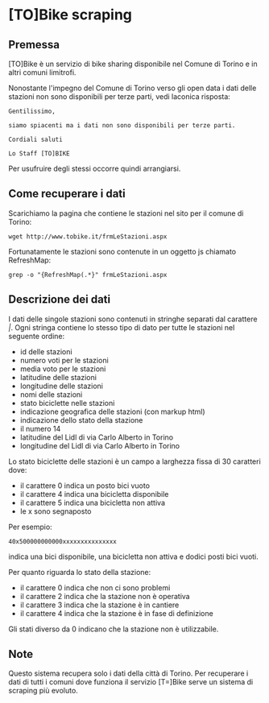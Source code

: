 # [TO]Bike scraping

## Premessa

[TO]Bike è un servizio di bike sharing disponibile nel Comune di Torino e in
altri comuni limitrofi.

Nonostante l'impegno del Comune di Torino verso gli open data i dati delle
stazioni non sono disponibili per terze parti, vedi laconica risposta:

```
Gentilissimo,

siamo spiacenti ma i dati non sono disponibili per terze parti.

Cordiali saluti

Lo Staff [TO]BIKE
```

Per usufruire degli stessi occorre quindi arrangiarsi.

## Come recuperare i dati

Scarichiamo la pagina che contiene le stazioni nel sito per il comune di Torino:
```
wget http://www.tobike.it/frmLeStazioni.aspx
```

Fortunatamente le stazioni sono contenute in un oggetto js chiamato RefreshMap:
```
grep -o "{RefreshMap(.*}" frmLeStazioni.aspx
```

## Descrizione dei dati

I dati delle singole stazioni sono contenuti in stringhe separati dal carattere
*|*. Ogni stringa contiene lo stesso tipo di dato per tutte le stazioni nel
seguente ordine:
- id delle stazioni
- numero voti per le stazioni
- media voto per le stazioni
- latitudine delle stazioni
- longitudine delle stazioni
- nomi delle stazioni
- stato biciclette nelle stazioni
- indicazione geografica delle stazioni (con markup html)
- indicazione dello stato della stazione
- il numero 14
- latitudine del Lidl di via Carlo Alberto in Torino
- longitudine del Lidl di via Carlo Alberto in Torino

Lo stato biciclette delle stazioni è un campo a larghezza fissa di 30 caratteri dove:
- il carattere 0 indica un posto bici vuoto
- il carattere 4 indica una bicicletta disponibile
- il carattere 5 indica una bicicletta non attiva
- le x sono segnaposto

Per esempio:
```
40x500000000000xxxxxxxxxxxxxxx
```
indica una bici disponibile, una bicicletta non attiva e dodici posti bici vuoti.

Per quanto riguarda lo stato della stazione:
- il carattere 0 indica che non ci sono problemi
- il carattere 2 indica che la stazione non è operativa
- il carattere 3 indica che la stazione è in cantiere
- il carattere 4 indica che la stazione è in fase di definizione

Gli stati diverso da 0 indicano che la stazione non è utilizzabile.

## Note

Questo sistema recupera solo i dati della città di Torino. Per recuperare i dati di
tutti i comuni dove funziona il servizio [T=]Bike serve un sistema di scraping più
evoluto.
